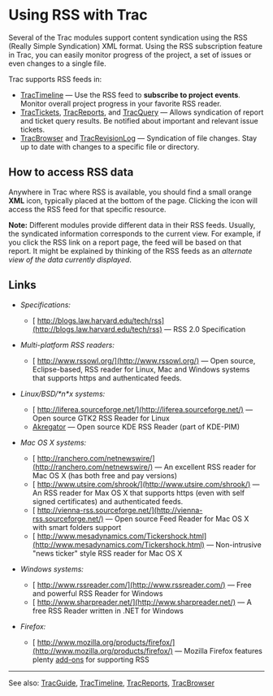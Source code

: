 # Using RSS with Trac






Several of the Trac modules support content syndication using the RSS (Really Simple Syndication) XML format.
Using the RSS subscription feature in Trac, you can easily monitor progress of the project, a set of issues or even changes to a single file.



Trac supports RSS feeds in:


- [TracTimeline](trac-timeline) —  Use the RSS feed to **subscribe to project events**.
  Monitor overall project progress in your favorite RSS reader.
- [TracTickets](trac-tickets), [TracReports](trac-reports), and [TracQuery](trac-query) — Allows syndication of report and ticket query results.
  Be notified about important and relevant issue tickets.
- [TracBrowser](trac-browser) and [TracRevisionLog](trac-revision-log) — Syndication of file changes.
  Stay up to date with changes to a specific file or directory.

## How to access RSS data



Anywhere in Trac where RSS is available, you should find a small orange **XML** icon, typically placed at the bottom of the page. Clicking the icon will access the RSS feed for that specific resource.



**Note:** Different modules provide different data in their RSS feeds. Usually, the syndicated information corresponds to the current view. For example, if you click the RSS link on a report page, the feed will be based on that report. It might be explained by thinking of the RSS feeds as an *alternate view of the data currently displayed*.


## Links


- *Specifications:*

  - [
    http://blogs.law.harvard.edu/tech/rss](http://blogs.law.harvard.edu/tech/rss) — RSS 2.0 Specification

- *Multi-platform RSS readers:*

  - [
    http://www.rssowl.org/](http://www.rssowl.org/) — Open source, Eclipse-based, RSS reader for Linux, Mac and Windows systems that supports https and authenticated feeds.

- *Linux/BSD/\*n\*x systems:*

  - [
    http://liferea.sourceforge.net/](http://liferea.sourceforge.net/) — Open source GTK2 RSS Reader for Linux
  - [
    Akregator](http://akregator.sourceforge.net/) — Open source KDE RSS Reader (part of KDE-PIM)

- *Mac OS X systems:*

  - [
    http://ranchero.com/netnewswire/](http://ranchero.com/netnewswire/) — An excellent RSS reader for Mac OS X (has both free and pay versions)
  - [
    http://www.utsire.com/shrook/](http://www.utsire.com/shrook/) — An RSS reader for Max OS X that supports https (even with self signed certificates) and authenticated feeds.
  - [
    http://vienna-rss.sourceforge.net/](http://vienna-rss.sourceforge.net/) — Open source Feed Reader for Mac OS X with smart folders support
  - [
    http://www.mesadynamics.com/Tickershock.html](http://www.mesadynamics.com/Tickershock.html) — Non-intrusive "news ticker" style RSS reader for Mac OS X

- *Windows systems:*

  - [
    http://www.rssreader.com/](http://www.rssreader.com/) — Free and powerful RSS Reader for Windows
  - [
    http://www.sharpreader.net/](http://www.sharpreader.net/) — A free RSS Reader written in .NET for Windows

- *Firefox:*

  - [
    http://www.mozilla.org/products/firefox/](http://www.mozilla.org/products/firefox/) — Mozilla Firefox features plenty [
    add-ons](https://addons.mozilla.org/en-US/firefox/search/?q=rss&appver=&platform=) for supporting RSS

---



See also: [TracGuide](trac-guide), [TracTimeline](trac-timeline), [TracReports](trac-reports), [TracBrowser](trac-browser)


